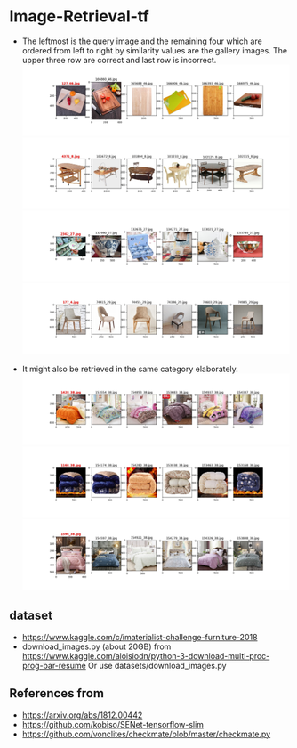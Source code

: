 # Image-Retrieval-tf
- The leftmost is the query image and the remaining four which are ordered from left to right by similarity values are the gallery images. 
The upper three row are correct and last row is incorrect.
![](assets/127_46.jpg)
![](assets/4371_8.jpg)
![](assets/2362_27.jpg)
![](assets/177_4.jpg)

- It might also be retrieved in the same category elaborately.
![](assets/1428_38.jpg)
![](assets/1168_38.jpg)
![](assets/1596_38.jpg)


## dataset
- https://www.kaggle.com/c/imaterialist-challenge-furniture-2018
- download_images.py (about 20GB) from https://www.kaggle.com/aloisiodn/python-3-download-multi-proc-prog-bar-resume Or use datasets/download_images.py

## References from 
- https://arxiv.org/abs/1812.00442
- https://github.com/kobiso/SENet-tensorflow-slim
- https://github.com/vonclites/checkmate/blob/master/checkmate.py
